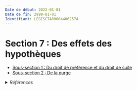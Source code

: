 ```yaml
---
Date de début: 2022-01-01
Date de fin: 2999-01-01
Identifiant: LEGISCTA000044062574
---
```


<h1>Section 7 :  Des effets des hypothèques</h1>

- [Sous-section 1 : Du droit de préférence et du droit de suite](sous-section_1/README.md)
- [Sous-section 2 :  De la purge](sous-section_2/README.md)

<details>
  <summary><em>Références</em></summary>

  <h2>Articles faisant référence à la section</h2>
  
  <ul>
    <li>
      <a href="https://legal.tricoteuses.fr//redirection/LEGIARTI000044045526?vers=git&vers=legifrance">Ordonnance n° 2021-1192 du 15 septembre 2021 portant réforme du droit des sûretés - article 15 ENTIEREMENT_MODIF</a> CREE source
    </li>
  </ul>
</details>
